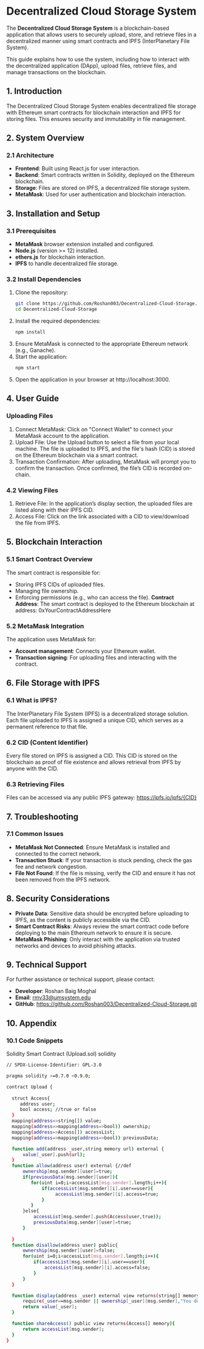# Decentralized Cloud Storage System

The **Decentralized Cloud Storage System** is a blockchain-based application that allows users to securely upload, store, and retrieve files in a decentralized manner using smart contracts and IPFS (InterPlanetary File System).

This guide explains how to use the system, including how to interact with the decentralized application (DApp), upload files, retrieve files, and manage transactions on the blockchain.

## 1. Introduction

The Decentralized Cloud Storage System enables decentralized file storage with Ethereum smart contracts for blockchain interaction and IPFS for storing files. This ensures security and immutability in file management.

## 2. System Overview

### 2.1 Architecture

- **Frontend**: Built using React.js for user interaction.
- **Backend**: Smart contracts written in Solidity, deployed on the Ethereum blockchain.
- **Storage**: Files are stored on IPFS, a decentralized file storage system.
- **MetaMask**: Used for user authentication and blockchain interaction.

## 3. Installation and Setup

### 3.1 Prerequisites

- **MetaMask** browser extension installed and configured.
- **Node.js** (version >= 12) installed.
- **ethers.js** for blockchain interaction.
- **IPFS** to handle decentralized file storage.

### 3.2 Install Dependencies

1. Clone the repository:
   ```bash
   git clone https://github.com/Roshan003/Decentralized-Cloud-Storage.git
   cd Decentralized-Cloud-Storage
2. Install the required dependencies:
   ```bash
   npm install
3. Ensure MetaMask is connected to the appropriate Ethereum network (e.g., Ganache).
4. Start the application:
   ```bash
   npm start
5. Open the application in your browser at http://localhost:3000.

## 4. User Guide

### Uploading Files
1. Connect MetaMask: Click on "Connect Wallet" to connect your MetaMask account to the application.
2. Upload File: Use the Upload button to select a file from your local machine. The file is uploaded to IPFS, and the file's hash (CID) is stored on the Ethereum blockchain via a smart contract.
3. Transaction Confirmation: After uploading, MetaMask will prompt you to confirm the transaction. Once confirmed, the file’s CID is recorded on-chain.

### 4.2 Viewing Files
1. Retrieve File: In the application’s display section, the uploaded files are listed along with their IPFS CID.
2. Access File: Click on the link associated with a CID to view/download the file from IPFS.

## 5. Blockchain Interaction

### 5.1 Smart Contract Overview
The smart contract is responsible for:
- Storing IPFS CIDs of uploaded files.
- Managing file ownership.
- Enforcing permissions (e.g., who can access the file).
**Contract Address**: The smart contract is deployed to the Ethereum blockchain at address:
0xYourContractAddressHere

### 5.2 MetaMask Integration
The application uses MetaMask for:
- **Account management**: Connects your Ethereum wallet.
- **Transaction signing**: For uploading files and interacting with the contract.

## 6. File Storage with IPFS
### 6.1 What is IPFS?
The InterPlanetary File System (IPFS) is a decentralized storage solution. Each file uploaded to IPFS is assigned a unique CID, which serves as a permanent reference to that file.

### 6.2 CID (Content Identifier)
Every file stored on IPFS is assigned a CID. This CID is stored on the blockchain as proof of file existence and allows retrieval from IPFS by anyone with the CID.

### 6.3 Retrieving Files
Files can be accessed via any public IPFS gateway:
https://ipfs.io/ipfs/{CID}

## 7. Troubleshooting
### 7.1 Common Issues
- **MetaMask Not Connected**: Ensure MetaMask is installed and connected to the correct network.
- **Transaction Stuck**: If your transaction is stuck pending, check the gas fee and network congestion.
- **File Not Found**: If the file is missing, verify the CID and ensure it has not been removed from the IPFS network.
## 8. Security Considerations
- **Private Data**: Sensitive data should be encrypted before uploading to IPFS, as the content is publicly accessible via the CID.
- **Smart Contract Risks**: Always review the smart contract code before deploying to the main Ethereum network to ensure it is secure.
- **MetaMask Phishing**: Only interact with the application via trusted networks and devices to avoid phishing attacks.
## 9. Technical Support
For further assistance or technical support, please contact:
- **Developer**: Roshan Baig Moghal
- **Email**: rmv33@umsystem.edu
- **GitHub**: https://github.com/Roshan003/Decentralized-Cloud-Storage.git
## 10. Appendix
### 10.1 Code Snippets
Solidity Smart Contract (Upload.sol)
solidity
```bash
// SPDX-License-Identifier: GPL-3.0

pragma solidity >=0.7.0 <0.9.0;

contract Upload {
  
  struct Access{
     address user; 
     bool access; //true or false
  }
  mapping(address=>string[]) value;
  mapping(address=>mapping(address=>bool)) ownership;
  mapping(address=>Access[]) accessList;
  mapping(address=>mapping(address=>bool)) previousData;

  function add(address _user,string memory url) external {
      value[_user].push(url);
  }
  function allow(address user) external {//def
      ownership[msg.sender][user]=true; 
      if(previousData[msg.sender][user]){
         for(uint i=0;i<accessList[msg.sender].length;i++){
             if(accessList[msg.sender][i].user==user){
                  accessList[msg.sender][i].access=true; 
             }
         }
      }else{
          accessList[msg.sender].push(Access(user,true));  
          previousData[msg.sender][user]=true;  
      }
    
  }
  function disallow(address user) public{
      ownership[msg.sender][user]=false;
      for(uint i=0;i<accessList[msg.sender].length;i++){
          if(accessList[msg.sender][i].user==user){ 
              accessList[msg.sender][i].access=false;  
          }
      }
  }

  function display(address _user) external view returns(string[] memory){
      require(_user==msg.sender || ownership[_user][msg.sender],"You don't have access");
      return value[_user];
  }

  function shareAccess() public view returns(Access[] memory){
      return accessList[msg.sender];
  }
}
